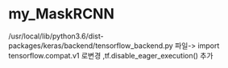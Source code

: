 # my_MaskRCNN
/usr/local/lib/python3.6/dist-packages/keras/backend/tensorflow_backend.py 파일-> import tensorflow.compat.v1 로변경 ,tf.disable_eager_execution()  추가 
